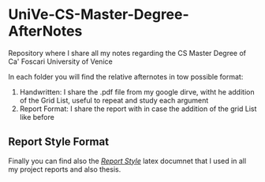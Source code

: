 # UniVe-CS-Master-Degree-AfterNotes
Repository where I share all my notes regarding the CS Master Degree of Ca' Foscari University of Venice

In each folder you will find the relative afternotes in tow possible format:
1. Handwritten: I share the .pdf file from my google dirve, witht he addition of the Grid List, useful to repeat and study each argument
2. Report Format: I share the report with in case the addition of the grid List like before


## Report Style Format
Finally you can find also the [*Report Style*](https://github.com/zuliani99/UniVe-CS-Master-Degree-AfterNotes/tree/main/Report%20Style) latex documnet that I used in all my project reports and also thesis.
